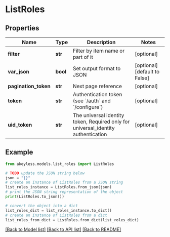 # ListRoles


## Properties

Name | Type | Description | Notes
------------ | ------------- | ------------- | -------------
**filter** | **str** | Filter by item name or part of it | [optional] 
**var_json** | **bool** | Set output format to JSON | [optional] [default to False]
**pagination_token** | **str** | Next page reference | [optional] 
**token** | **str** | Authentication token (see &#x60;/auth&#x60; and &#x60;/configure&#x60;) | [optional] 
**uid_token** | **str** | The universal identity token, Required only for universal_identity authentication | [optional] 

## Example

```python
from akeyless.models.list_roles import ListRoles

# TODO update the JSON string below
json = "{}"
# create an instance of ListRoles from a JSON string
list_roles_instance = ListRoles.from_json(json)
# print the JSON string representation of the object
print(ListRoles.to_json())

# convert the object into a dict
list_roles_dict = list_roles_instance.to_dict()
# create an instance of ListRoles from a dict
list_roles_from_dict = ListRoles.from_dict(list_roles_dict)
```
[[Back to Model list]](../README.md#documentation-for-models) [[Back to API list]](../README.md#documentation-for-api-endpoints) [[Back to README]](../README.md)


